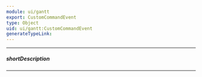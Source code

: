 ```yaml
---
module: ui/gantt
export: CustomCommandEvent
type: Object
uid: ui/gantt:CustomCommandEvent
generateTypeLink: 
---
```

---
##### shortDescription
<!-- Description goes here -->

---
<!-- Description goes here -->